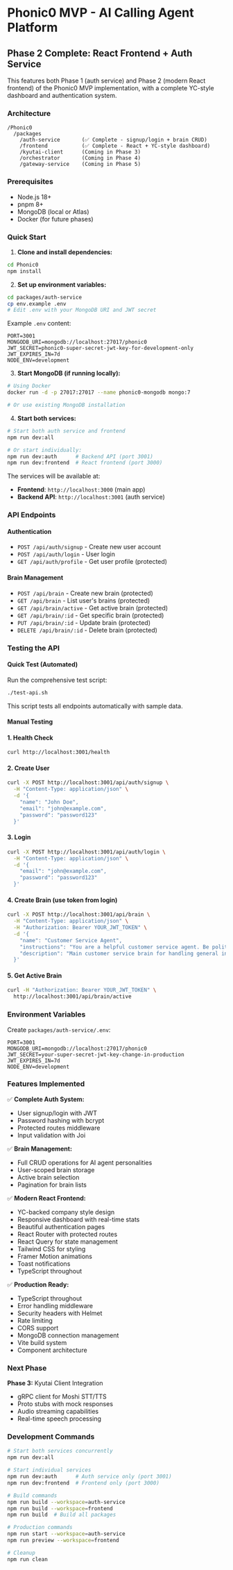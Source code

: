 # Phonic0 MVP - AI Calling Agent Platform

## Phase 2 Complete: React Frontend + Auth Service

This features both Phase 1 (auth service) and Phase 2 (modern React frontend) of the Phonic0 MVP implementation, with a complete YC-style dashboard and authentication system.

### Architecture

```
/Phonic0
  /packages
    /auth-service       (✅ Complete - signup/login + brain CRUD)
    /frontend           (✅ Complete - React + YC-style dashboard)
    /kyutai-client      (Coming in Phase 3)
    /orchestrator       (Coming in Phase 4)
    /gateway-service    (Coming in Phase 5)
```

### Prerequisites

- Node.js 18+ 
- pnpm 8+
- MongoDB (local or Atlas)
- Docker (for future phases)

### Quick Start

1. **Clone and install dependencies:**
```bash
cd Phonic0
npm install
```

2. **Set up environment variables:**
```bash
cd packages/auth-service
cp env.example .env
# Edit .env with your MongoDB URI and JWT secret
```

Example `.env` content:
```env
PORT=3001
MONGODB_URI=mongodb://localhost:27017/phonic0
JWT_SECRET=phonic0-super-secret-jwt-key-for-development-only
JWT_EXPIRES_IN=7d
NODE_ENV=development
```

3. **Start MongoDB (if running locally):**
```bash
# Using Docker
docker run -d -p 27017:27017 --name phonic0-mongodb mongo:7

# Or use existing MongoDB installation
```

4. **Start both services:**
```bash
# Start both auth service and frontend
npm run dev:all

# Or start individually:
npm run dev:auth      # Backend API (port 3001)
npm run dev:frontend  # React frontend (port 3000)
```

The services will be available at:
- **Frontend**: `http://localhost:3000` (main app)
- **Backend API**: `http://localhost:3001` (auth service)

### API Endpoints

#### Authentication
- `POST /api/auth/signup` - Create new user account
- `POST /api/auth/login` - User login
- `GET /api/auth/profile` - Get user profile (protected)

#### Brain Management
- `POST /api/brain` - Create new brain (protected)
- `GET /api/brain` - List user's brains (protected)
- `GET /api/brain/active` - Get active brain (protected)
- `GET /api/brain/:id` - Get specific brain (protected)
- `PUT /api/brain/:id` - Update brain (protected)
- `DELETE /api/brain/:id` - Delete brain (protected)

### Testing the API

#### Quick Test (Automated)
Run the comprehensive test script:
```bash
./test-api.sh
```

This script tests all endpoints automatically with sample data.

#### Manual Testing

#### 1. Health Check
```bash
curl http://localhost:3001/health
```

#### 2. Create User
```bash
curl -X POST http://localhost:3001/api/auth/signup \
  -H "Content-Type: application/json" \
  -d '{
    "name": "John Doe",
    "email": "john@example.com", 
    "password": "password123"
  }'
```

#### 3. Login
```bash
curl -X POST http://localhost:3001/api/auth/login \
  -H "Content-Type: application/json" \
  -d '{
    "email": "john@example.com",
    "password": "password123"
  }'
```

#### 4. Create Brain (use token from login)
```bash
curl -X POST http://localhost:3001/api/brain \
  -H "Content-Type: application/json" \
  -H "Authorization: Bearer YOUR_JWT_TOKEN" \
  -d '{
    "name": "Customer Service Agent",
    "instructions": "You are a helpful customer service agent. Be polite, professional, and try to solve customer problems efficiently.",
    "description": "Main customer service brain for handling general inquiries"
  }'
```

#### 5. Get Active Brain
```bash
curl -H "Authorization: Bearer YOUR_JWT_TOKEN" \
  http://localhost:3001/api/brain/active
```

### Environment Variables

Create `packages/auth-service/.env`:

```env
PORT=3001
MONGODB_URI=mongodb://localhost:27017/phonic0
JWT_SECRET=your-super-secret-jwt-key-change-in-production
JWT_EXPIRES_IN=7d
NODE_ENV=development
```

### Features Implemented

✅ **Complete Auth System:**
- User signup/login with JWT
- Password hashing with bcrypt
- Protected routes middleware
- Input validation with Joi

✅ **Brain Management:**
- Full CRUD operations for AI agent personalities
- User-scoped brain storage
- Active brain selection
- Pagination for brain lists

✅ **Modern React Frontend:**
- YC-backed company style design
- Responsive dashboard with real-time stats
- Beautiful authentication pages
- React Router with protected routes
- React Query for state management
- Tailwind CSS for styling
- Framer Motion animations
- Toast notifications
- TypeScript throughout

✅ **Production Ready:**
- TypeScript throughout
- Error handling middleware
- Security headers with Helmet
- Rate limiting
- CORS support
- MongoDB connection management
- Vite build system
- Component architecture

### Next Phase

**Phase 3:** Kyutai Client Integration
- gRPC client for Moshi STT/TTS
- Proto stubs with mock responses
- Audio streaming capabilities
- Real-time speech processing

### Development Commands

```bash
# Start both services concurrently
npm run dev:all

# Start individual services
npm run dev:auth      # Auth service only (port 3001)
npm run dev:frontend  # Frontend only (port 3000)

# Build commands
npm run build --workspace=auth-service
npm run build --workspace=frontend
npm run build  # Build all packages

# Production commands
npm run start --workspace=auth-service
npm run preview --workspace=frontend

# Cleanup
npm run clean
```
